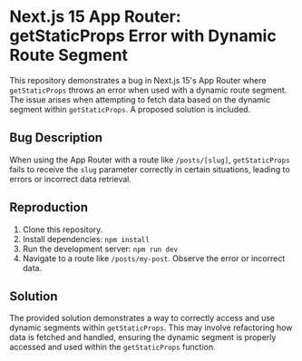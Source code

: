 # Next.js 15 App Router: getStaticProps Error with Dynamic Route Segment

This repository demonstrates a bug in Next.js 15's App Router where `getStaticProps` throws an error when used with a dynamic route segment.  The issue arises when attempting to fetch data based on the dynamic segment within `getStaticProps`.  A proposed solution is included.

## Bug Description

When using the App Router with a route like `/posts/[slug]`, `getStaticProps` fails to receive the `slug` parameter correctly in certain situations, leading to errors or incorrect data retrieval.

## Reproduction

1. Clone this repository.
2. Install dependencies: `npm install`
3. Run the development server: `npm run dev`
4. Navigate to a route like `/posts/my-post`.  Observe the error or incorrect data.

## Solution

The provided solution demonstrates a way to correctly access and use dynamic segments within `getStaticProps`. This may involve refactoring how data is fetched and handled, ensuring the dynamic segment is properly accessed and used within the `getStaticProps` function.
